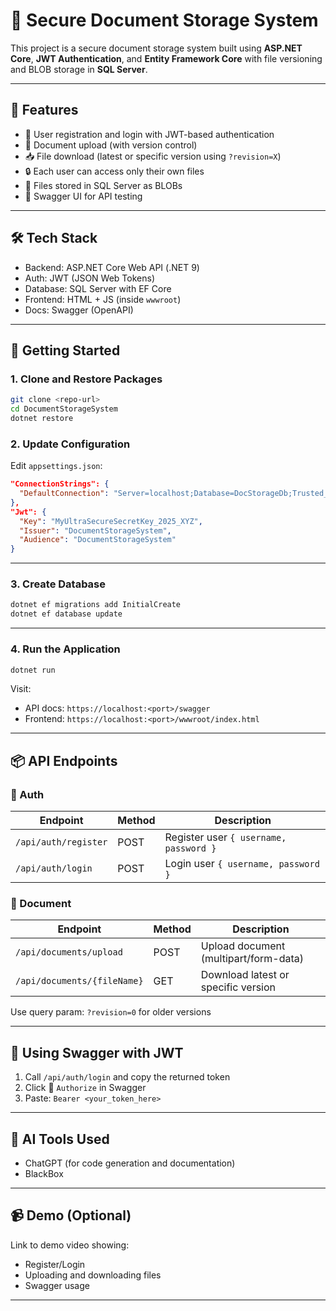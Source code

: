 # 📄 Secure Document Storage System

This project is a secure document storage system built using **ASP.NET Core**, **JWT Authentication**, and **Entity Framework Core** with file versioning and BLOB storage in **SQL Server**.

---

## 🧩 Features

- 🔐 User registration and login with JWT-based authentication
- 📁 Document upload (with version control)
- 📥 File download (latest or specific version using `?revision=X`)
- 🔒 Each user can access only their own files
- 💾 Files stored in SQL Server as BLOBs
- 🔬 Swagger UI for API testing

---

## 🛠 Tech Stack

- Backend: ASP.NET Core Web API (.NET 9)
- Auth: JWT (JSON Web Tokens)
- Database: SQL Server with EF Core
- Frontend: HTML + JS (inside `wwwroot`)
- Docs: Swagger (OpenAPI)

---

## 🚀 Getting Started

### 1. Clone and Restore Packages

```bash
git clone <repo-url>
cd DocumentStorageSystem
dotnet restore
```

### 2. Update Configuration

Edit `appsettings.json`:

```json
"ConnectionStrings": {
  "DefaultConnection": "Server=localhost;Database=DocStorageDb;Trusted_Connection=True;TrustServerCertificate=True;"
},
"Jwt": {
  "Key": "MyUltraSecureSecretKey_2025_XYZ",
  "Issuer": "DocumentStorageSystem",
  "Audience": "DocumentStorageSystem"
}
```

---

### 3. Create Database

```bash
dotnet ef migrations add InitialCreate
dotnet ef database update
```

---

### 4. Run the Application

```bash
dotnet run
```

Visit:
- API docs: `https://localhost:<port>/swagger`
- Frontend: `https://localhost:<port>/wwwroot/index.html`

---

## 📦 API Endpoints

### 🔐 Auth
| Endpoint | Method | Description |
|----------|--------|-------------|
| `/api/auth/register` | POST | Register user `{ username, password }` |
| `/api/auth/login` | POST | Login user `{ username, password }` |

### 📁 Document
| Endpoint | Method | Description |
|----------|--------|-------------|
| `/api/documents/upload` | POST | Upload document (multipart/form-data) |
| `/api/documents/{fileName}` | GET | Download latest or specific version |

Use query param: `?revision=0` for older versions

---

## 🔑 Using Swagger with JWT

1. Call `/api/auth/login` and copy the returned token
2. Click 🔐 `Authorize` in Swagger
3. Paste: `Bearer <your_token_here>`

---

## 🧠 AI Tools Used

- ChatGPT (for code generation and documentation)
- BlackBox

---

## 📹 Demo (Optional)

Link to demo video showing:
- Register/Login
- Uploading and downloading files
- Swagger usage

---


